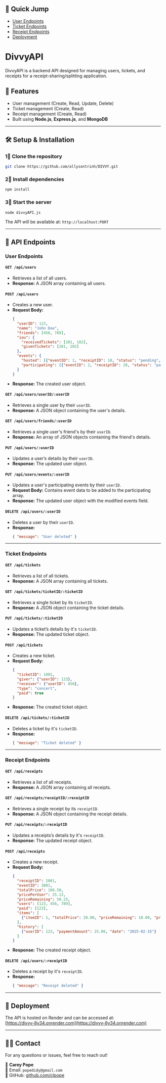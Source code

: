 ## 🚅 Quick Jump
- [User Endpoints](https://github.com/allysontrinh/DIVVY/blob/Carey/README.md#user-endpoints)
- [Ticket Endpoints](https://github.com/allysontrinh/DIVVY/blob/Carey/README.md#ticket-endpoints)
- [Receipt Endpoints](https://github.com/allysontrinh/DIVVY/blob/Carey/README.md#receipt-endpoints)
- [Deployment](https://github.com/allysontrinh/DIVVY/blob/Carey/README.md#-deployment)

# DivvyAPI

DivvyAPI is a backend API designed for managing users, tickets, and receipts for a receipt-sharing/splitting application.

## 🚀 Features
- User management (Create, Read, Update, Delete)
- Ticket management (Create, Read)
- Receipt management (Create, Read)
- Built using **Node.js**, **Express.js**, and **MongoDB**

---

## 🛠 Setup & Installation

### **1⃣ Clone the repository**
```sh
git clone https://github.com/allysontrinh/DIVVY.git
```

### **2⃣ Install dependencies**
```sh
npm install
```

### **3⃣ Start the server**
```sh
node divvyAPI.js
```

The API will be available at: `http://localhost:PORT`

---

## 📌 API Endpoints

### **User Endpoints**

#### `GET /api/users`
- Retrieves a list of all users.
- **Response:** A JSON array containing all users.

#### `POST /api/users`
- Creates a new user.
- **Request Body:**  
  ```json
  {
    "userID": 123,
    "name": "John Doe",
    "friends": [456, 789],
    "iou": {
      "receivedTickets": [101, 102],
      "givenTickets": [201, 202]
    },
    "events": {
      "hosted": [{"eventID": 1, "receiptID": 10, "status": "pending", "photos": ["url1", "url2"]}],
      "participating": [{"eventID": 2, "receiptID": 20, "status": "paid", "photos": ["url3"]}]
    }
  }
  ```
- **Response:** The created user object.

#### `GET /api/users/userID/:userID`
- Retrieves a single user by their `userID`.
- **Response:** A JSON object containing the user's details.

#### `GET /api/users/friends/:userID`
- Retrieves a single user's friend's by their `userID`.
- **Response:** An array of JSON objects containing the friend's details.

#### `PUT /api/users/:userID`
- Updates a user’s details by their `userID`.
- **Response:** The updated user object.

#### `PUT /api/users/events/:userID`
- Updates a user's participating events by their `userID`.
- **Request Body:** Contains event data to be added to the participating array.
- **Response:** The updated user object with the modified events field.


#### `DELETE /api/users/:userID`
- Deletes a user by their `userID`.
- **Response:**  
  ```json
  { "message": "User deleted" }
  ```

---

### **Ticket Endpoints**

#### `GET /api/tickets`
- Retrieves a list of all tickets.
- **Response:** A JSON array containing all tickets.
  
#### `GET /api/tickets/ticketID/:ticketID`
- Retrieves a single ticket by its `ticketID`.
- **Response:** A JSON object containing the ticket details.

#### `PUT /api/tickets/:ticketID`
- Updates a ticket’s details by it's `ticketID`.
- **Response:** The updated ticket object.
  
#### `POST /api/tickets`
- Creates a new ticket.
- **Request Body:**  
  ```json
  {
    "ticketID": 1001,
    "giver": {"userID": 123},
    "receiver": {"userID": 456},
    "type": "concert",
    "paid": true
  }
  ```
- **Response:** The created ticket object.

#### `DELETE /api/tickets/:ticketID`
- Deletes a ticket by it's `ticketID`.
- **Response:**  
  ```json
  { "message": "Ticket deleted" }
  ```
---

### **Receipt Endpoints**

#### `GET /api/receipts`
- Retrieves a list of all receipts.
- **Response:** A JSON array containing all receipts.

#### `GET /api/receipts/receiptID/:receiptID`
- Retrieves a single receipt by its `receiptID`.
- **Response:** A JSON object containing the receipt details.
  
#### `PUT /api/receipts/:receiptID`
- Updates a receipts’s details by it's `receiptID`.
- **Response:** The updated receipt object.
  
#### `POST /api/receipts`
- Creates a new receipt.
- **Request Body:**  
  ```json
  {
    "receiptID": 2001,
    "eventID": 3001,
    "totalPrice": 100.50,
    "pricePerUser": 25.13,
    "priceRemaining": 50.25,
    "users": [123, 456, 789],
    "paid": [123],
    "items": [
      {"itemID": 1, "totalPrice": 20.00, "priceRemaining": 10.00, "pricePerUser": 5.00}
    ],
    "history": [
      {"userID": 123, "paymentAmount": 25.00, "date": "2025-02-15"}
    ]
  }
  ```
- **Response:** The created receipt object.

#### `DELETE /api/users/:receiptID`
- Deletes a receipt by it's `receiptID`.
- **Response:**  
  ```json
  { "message": "Receipt deleted" }
  ```
  
---

## 🔗 Deployment

The API is hosted on Render and can be accessed at:  
[https://divvy-8y34.onrender.com](https://divvy-8y34.onrender.com)

---

## 👩‍💻 Contact
For any questions or issues, feel free to reach out!

👤 **Carey Pope**  
📧 Email: `popedidy@gmail.com`  
🐙 GitHub: [github.com/clpope](https://github.com/clpope)



